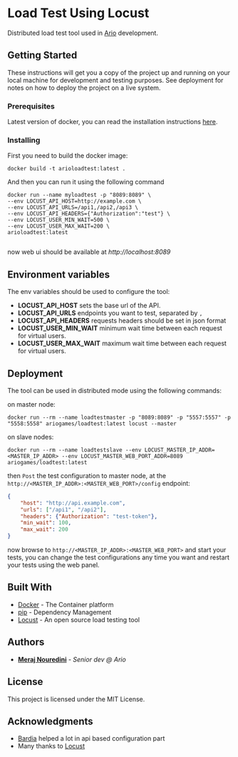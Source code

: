 # Load Test Using Locust

Distributed load test tool used in [Ario](https://ariogames.ir) development.

## Getting Started

These instructions will get you a copy of the project up and running on your local machine for development
 and testing purposes. See deployment for notes on how to deploy the project on a live system.

### Prerequisites

Latest version of docker, you can read the installation instructions [here](https://docs.docker.com/engine/installation/).

### Installing

First you need to build the docker image:
```commandline
docker build -t arioloadtest:latest .
```

And then you can run it using the following command 

```commandline
docker run --name myloadtest -p "8089:8089" \ 
--env LOCUST_API_HOST=http://example.com \
--env LOCUST_API_URLS=/api1,/api2,/api3 \
--env LOCUST_API_HEADERS={"Authorization":"test"} \ 
--env LOCUST_USER_MIN_WAIT=500 \
--env LOCUST_USER_MAX_WAIT=200 \
arioloadtest:latest
 
```

now web ui should be available at *http://localhost:8089*

## Environment variables

The env variables should be used to configure the tool:

* **LOCUST_API_HOST** sets the base url of the API.
* **LOCUST_API_URLS** endpoints you want to test, separated by `,` 
* **LOCUST_API_HEADERS** requests headers should be set in json format
* **LOCUST_USER_MIN_WAIT** minimum wait time between each request for virtual users. 
* **LOCUST_USER_MAX_WAIT** maximum wait time between each request for virtual users. 

## Deployment

The tool can be used in distributed mode using the following commands:

on master node:

```commandline
docker run --rm --name loadtestmaster -p "8089:8089" -p "5557:5557" -p "5558:5558" ariogames/loadtest:latest locust --master
```

on slave nodes:
```commandline
docker run --rm --name loadtestslave --env LOCUST_MASTER_IP_ADDR=<MASTER_IP_ADDR> --env LOCUST_MASTER_WEB_PORT_ADDR=8089
ariogames/loadtest:latest
```

then `Post` the test configuration to master node, at the `http://<MASTER_IP_ADDR>:<MASTER_WEB_PORT>/config` endpoint:
```json
{
	"host": "http://api.example.com",
	"urls": ["/api1", "/api2"],
	"headers": {"Authorization": "test-token"},
	"min_wait": 100,
	"max_wait": 200
}
```

now browse to `http://<MASTER_IP_ADDR>:<MASTER_WEB_PORT>` and start your tests, 
you can change the test configurations any time you want and restart your tests using the web panel.

## Built With

* [Docker](https://docker.com) - The Container platform
* [pip](https://maven.apache.org/) - Dependency Management
* [Locust](https://locust.io/) - An open source load testing tool

## Authors

* **[Meraj Nouredini](https://github.com/m-nouredini)** - *Senior dev @ Ario*

## License

This project is licensed under the MIT License.

## Acknowledgments

* [Bardia](https://github.com/k3rn3l-p4n1c) helped a lot in api based configuration part
* Many thanks to [Locust](https://locust.io/)

